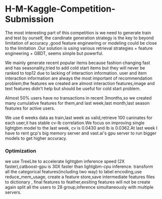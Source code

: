 # H-M-Kaggle-Competition-Submission

The most interesting part of this competition is we need to generate train and test by ourself, the candinate generation strategy is the key to beyond limitation of accuracy ,good feature engineering or modeling could be close to the limitation .Our solution is using various retrieval strategies + feature engineering + GBDT, seems simple but powerful.

We mainly generate recent popular items because fashion changing fast and has seasonality,tried to add cold start items but they will never be ranked to top12 due to lacking of interaction information.
user and item interaction information are always the most important of recommendation problem,the features we created are almost interaction features,image and text features didn't help but should be useful for cold start problem.

Almost 50% users have no transactions in recent 3months,so we created many cumulative features for them,and last week,last month,last season features for active users.

We use 6 weeks data as train,last week as valid,retrieve 100 caninates for each user,it has stable cv-lb correlation.We focus on improving single lightgbm model to the last week, cv is 0.0430 and lb is 0.0362.At last week I have to rent gcp's big memory server and vast.ai's gpu server to run bigger models to get higher accuracy.


### Optimization

we use TreeLite to accelerate lightgbm inference speed (2X faster),catboost-gpu is 30X faster than lightgbm-cpu inference.
transform all the categorical features(including two way) to label encoding,use reduce_mem_usage,
create a feature store,save intermediate features files to dictionary , final features to feather,exsiting features will not be create again
split all the users to 28 group,inference simultaneously with multiple servers.
